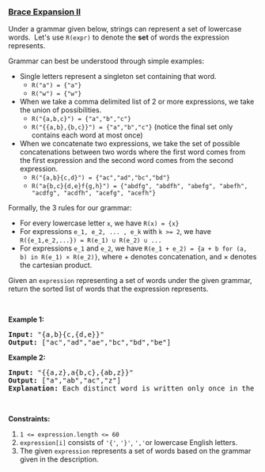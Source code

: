 ### [Brace Expansion II](https://leetcode.com/problems/brace-expansion-ii)

<p>Under a grammar given below, strings can represent a set of lowercase words.&nbsp; Let&#39;s&nbsp;use <code>R(expr)</code>&nbsp;to denote the <strong>set</strong> of words the expression represents.</p>

<p>Grammar can best be understood through simple examples:</p>

<ul>
	<li>Single letters represent a singleton set containing that word.
	<ul>
		<li><code>R(&quot;a&quot;) = {&quot;a&quot;}</code></li>
		<li><code>R(&quot;w&quot;) = {&quot;w&quot;}</code></li>
	</ul>
	</li>
	<li>When we take a comma delimited list of 2 or more expressions, we take the union of possibilities.
	<ul>
		<li><code>R(&quot;{a,b,c}&quot;) = {&quot;a&quot;,&quot;b&quot;,&quot;c&quot;}</code></li>
		<li><code>R(&quot;{{a,b},{b,c}}&quot;) = {&quot;a&quot;,&quot;b&quot;,&quot;c&quot;}</code>&nbsp;(notice the final set only contains each word at most once)</li>
	</ul>
	</li>
	<li>When we concatenate two expressions, we take the set of possible concatenations between two words where the first word comes from the first expression and the second word comes from the second expression.
	<ul>
		<li><code>R(&quot;{a,b}{c,d}&quot;) = {&quot;ac&quot;,&quot;ad&quot;,&quot;bc&quot;,&quot;bd&quot;}</code></li>
		<li><code>R(&quot;a{b,c}{d,e}f{g,h}&quot;)&nbsp;= {&quot;abdfg&quot;, &quot;abdfh&quot;, &quot;abefg&quot;, &quot;abefh&quot;, &quot;acdfg&quot;, &quot;acdfh&quot;, &quot;acefg&quot;, &quot;acefh&quot;}</code></li>
	</ul>
	</li>
</ul>

<p>Formally, the 3 rules for our grammar:</p>

<ul>
	<li>For every lowercase letter <code>x</code>, we have <code>R(x) = {x}</code></li>
	<li>For expressions <code>e_1, e_2, ... , e_k</code>&nbsp;with <code>k &gt;= 2</code>, we have <code>R({e_1,e_2,...}) = R(e_1)&nbsp;&cup; R(e_2)&nbsp;&cup; ...</code></li>
	<li>For&nbsp;expressions <code>e_1</code> and <code>e_2</code>, we have <code>R(e_1 + e_2) = {a + b for (a, b) in&nbsp;R(e_1)&nbsp;&times; R(e_2)}</code>, where + denotes concatenation, and &times; denotes the cartesian product.</li>
</ul>

<p>Given an <code>expression</code> representing a set of words under the given grammar, return the&nbsp;sorted list of words that the expression represents.</p>

<p>&nbsp;</p>

<div>
<p><strong>Example 1:</strong></p>

<pre>
<strong>Input: </strong><span id="example-input-1-1">&quot;{a,b}{c,{d,e}}&quot;</span>
<strong>Output: </strong><span id="example-output-1">[&quot;ac&quot;,&quot;ad&quot;,&quot;ae&quot;,&quot;bc&quot;,&quot;bd&quot;,&quot;be&quot;]</span>
</pre>

<div>
<p><strong>Example 2:</strong></p>

<pre>
<strong>Input: </strong><span>&quot;{{a,z},a{b,c},{ab,z}}&quot;</span>
<strong>Output: </strong><span>[&quot;a&quot;,&quot;ab&quot;,&quot;ac&quot;,&quot;z&quot;]</span>
<strong>Explanation: </strong>Each distinct word is written only once in the final answer.
</pre>

<p>&nbsp;</p>

<p><strong>Constraints:</strong></p>

<ol>
	<li><code>1 &lt;= expression.length &lt;= 60</code></li>
	<li><code>expression[i]</code> consists of <code>&#39;{&#39;</code>, <code>&#39;}&#39;</code>, <code>&#39;,&#39;</code>or lowercase English letters.</li>
	<li>The given&nbsp;<code>expression</code>&nbsp;represents a set of words based on the grammar given in the description.</li>
</ol>
</div>
</div>
